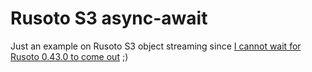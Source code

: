 Rusoto S3 async-await
======

Just an example on Rusoto S3 object streaming since [I cannot wait for Rusoto 0.43.0 to come out](https://github.com/rusoto/rusoto/pull/1664) ;)
